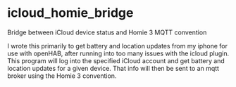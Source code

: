 # icloud_homie_bridge
Bridge between iCloud device status and Homie 3 MQTT convention

I wrote this primarily to get battery and location updates from my iphone for use with openHAB, after running into too many issues with the icloud plugin.
This program will log into the specified iCloud account and get battery and location updates for a given device.
That info will then be sent to an mqtt broker using the Homie 3 convention.
